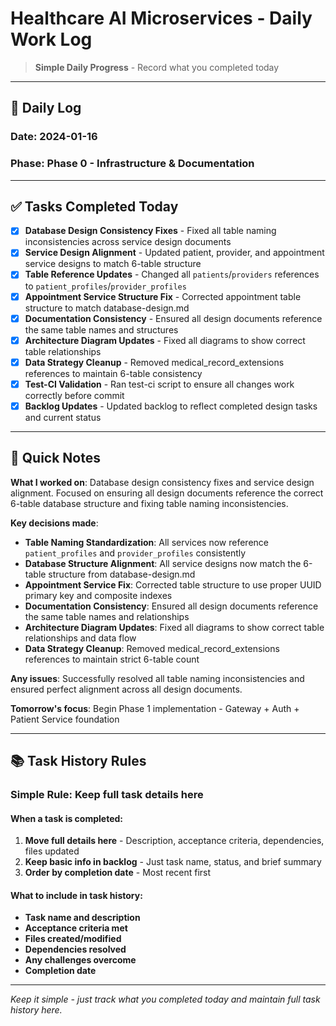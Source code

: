 # Healthcare AI Microservices - Daily Work Log

> **Simple Daily Progress** - Record what you completed today

---

## 📅 **Daily Log**

### **Date**: 2024-01-16
### **Phase**: Phase 0 - Infrastructure & Documentation

---

## ✅ **Tasks Completed Today**

- [x] **Database Design Consistency Fixes** - Fixed all table naming inconsistencies across service design documents
- [x] **Service Design Alignment** - Updated patient, provider, and appointment service designs to match 6-table structure
- [x] **Table Reference Updates** - Changed all `patients`/`providers` references to `patient_profiles`/`provider_profiles`
- [x] **Appointment Service Structure Fix** - Corrected appointment table structure to match database-design.md
- [x] **Documentation Consistency** - Ensured all design documents reference the same table names and structures
- [x] **Architecture Diagram Updates** - Fixed all diagrams to show correct table relationships
- [x] **Data Strategy Cleanup** - Removed medical_record_extensions references to maintain 6-table consistency
- [x] **Test-CI Validation** - Ran test-ci script to ensure all changes work correctly before commit
- [x] **Backlog Updates** - Updated backlog to reflect completed design tasks and current status

---

## 📝 **Quick Notes**

**What I worked on**: Database design consistency fixes and service design alignment. Focused on ensuring all design documents reference the correct 6-table database structure and fixing table naming inconsistencies.

**Key decisions made**:
- **Table Naming Standardization**: All services now reference `patient_profiles` and `provider_profiles` consistently
- **Database Structure Alignment**: All service designs now match the 6-table structure from database-design.md
- **Appointment Service Fix**: Corrected table structure to use proper UUID primary key and composite indexes
- **Documentation Consistency**: Ensured all design documents reference the same table names and relationships
- **Architecture Diagram Updates**: Fixed all diagrams to show correct table relationships and data flow
- **Data Strategy Cleanup**: Removed medical_record_extensions references to maintain strict 6-table count

**Any issues**: Successfully resolved all table naming inconsistencies and ensured perfect alignment across all design documents.

**Tomorrow's focus**: Begin Phase 1 implementation - Gateway + Auth + Patient Service foundation

---

## 📚 **Task History Rules**

### **Simple Rule**: Keep full task details here

#### **When a task is completed**:
1. **Move full details here** - Description, acceptance criteria, dependencies, files updated
2. **Keep basic info in backlog** - Just task name, status, and brief summary
3. **Order by completion date** - Most recent first

#### **What to include in task history**:
- **Task name and description**
- **Acceptance criteria met**
- **Files created/modified**
- **Dependencies resolved**
- **Any challenges overcome**
- **Completion date**

---

*Keep it simple - just track what you completed today and maintain full task history here.*
